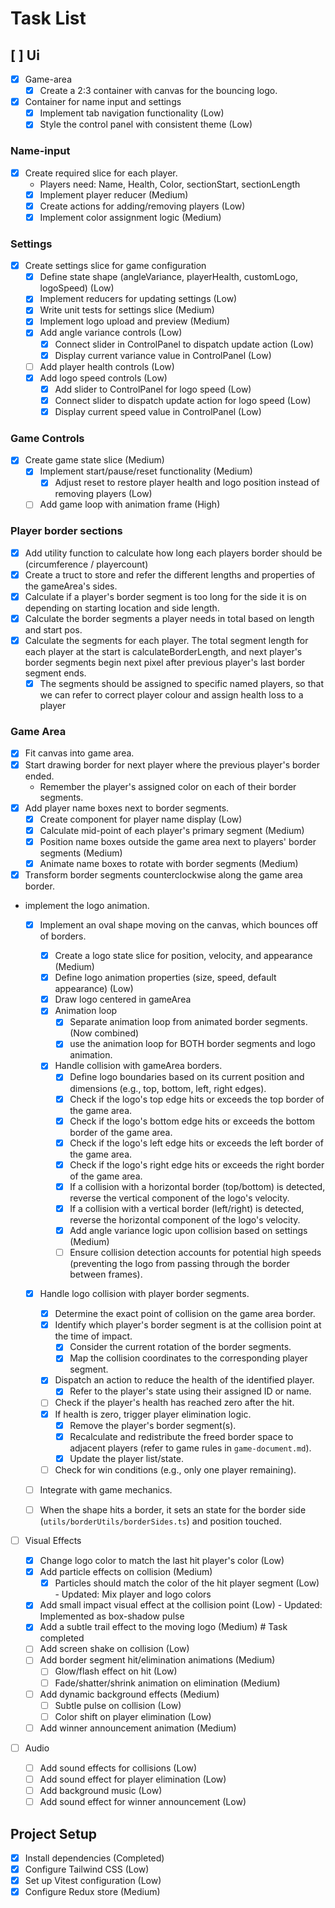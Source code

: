 # Task List

## [ ] Ui

- [x] Game-area
  - [x] Create a 2:3 container with canvas for the bouncing logo.
- [x] Container for name input and settings
  - [x] Implement tab navigation functionality (Low)
  - [x] Style the control panel with consistent theme (Low)

### Name-input

- [x] Create required slice for each player.
  - Players need: Name, Health, Color, sectionStart, sectionLength
  - [x] Implement player reducer (Medium)
  - [x] Create actions for adding/removing players (Low)
  - [x] Implement color assignment logic (Medium)

### Settings

- [x] Create settings slice for game configuration
  - [x] Define state shape (angleVariance, playerHealth, customLogo, logoSpeed) (Low)
  - [x] Implement reducers for updating settings (Low)
  - [x] Write unit tests for settings slice (Medium)
  - [x] Implement logo upload and preview (Medium)
  - [x] Add angle variance controls (Low)
    - [x] Connect slider in ControlPanel to dispatch update action (Low)
    - [x] Display current variance value in ControlPanel (Low)
  - [ ] Add player health controls (Low)
  - [x] Add logo speed controls (Low)
    - [x] Add slider to ControlPanel for logo speed (Low)
    - [x] Connect slider to dispatch update action for logo speed (Low)
    - [x] Display current speed value in ControlPanel (Low)

### Game Controls

- [x] Create game state slice (Medium)
  - [x] Implement start/pause/reset functionality (Medium)
    - [x] Adjust reset to restore player health and logo position instead of removing players (Low)
  - [ ] Add game loop with animation frame (High)

### Player border sections

- [x] Add utility function to calculate how long each players border should be (circumference / playercount)
- [x] Create a truct to store and refer the different lengths and properties of the gameArea's sides.
- [x] Calculate if a player's border segment is too long for the side it is on depending on starting location and side length.
- [x] Calculate the border segments a player needs in total based on length and start pos.
- [x] Calculate the segments for each player. The total segment length for each player at the start is calculateBorderLength, and next player's border segments begin next pixel after previous player's last border segment ends.
  - [x] The segments should be assigned to specific named players, so that we can refer to correct player colour and assign health loss to a player

### Game Area

- [x] Fit canvas into game area.
- [x] Start drawing border for next player where the previous player's border ended.
  - Remember the player's assigned color on each of their border segments.
- [x] Add player name boxes next to border segments.
  - [x] Create component for player name display (Low)
  - [x] Calculate mid-point of each player's primary segment (Medium)
  - [x] Position name boxes outside the game area next to players' border segments (Medium)
  - [x] Animate name boxes to rotate with border segments (Medium)
- [x] Transform border segments counterclockwise along the game area border.
- implement the logo animation.

  - [x] Implement an oval shape moving on the canvas, which bounces off of borders.

    - [x] Create a logo state slice for position, velocity, and appearance (Medium)
    - [x] Define logo animation properties (size, speed, default appearance) (Low)
    - [x] Draw logo centered in gameArea
    - [x] Animation loop
      - [x] Separate animation loop from animated border segments. (Now combined)
      - [x] use the animation loop for BOTH border segments and logo animation.
    - [x] Handle collision with gameArea borders.
      - [x] Define logo boundaries based on its current position and dimensions (e.g., top, bottom, left, right edges).
      - [x] Check if the logo's top edge hits or exceeds the top border of the game area.
      - [x] Check if the logo's bottom edge hits or exceeds the bottom border of the game area.
      - [x] Check if the logo's left edge hits or exceeds the left border of the game area.
      - [x] Check if the logo's right edge hits or exceeds the right border of the game area.
      - [x] If a collision with a horizontal border (top/bottom) is detected, reverse the vertical component of the logo's velocity.
      - [x] If a collision with a vertical border (left/right) is detected, reverse the horizontal component of the logo's velocity.
      - [x] Add angle variance logic upon collision based on settings (Medium)
      - [ ] Ensure collision detection accounts for potential high speeds (preventing the logo from passing through the border between frames).

  - [x] Handle logo collision with player border segments.

    - [x] Determine the exact point of collision on the game area border.
    - [x] Identify which player's border segment is at the collision point at the time of impact.
      - [x] Consider the current rotation of the border segments.
      - [x] Map the collision coordinates to the corresponding player segment.
    - [x] Dispatch an action to reduce the health of the identified player.
      - [x] Refer to the player's state using their assigned ID or name.
    - [ ] Check if the player's health has reached zero after the hit.
    - [x] If health is zero, trigger player elimination logic.
      - [x] Remove the player's border segment(s).
      - [x] Recalculate and redistribute the freed border space to adjacent players (refer to game rules in `game-document.md`).
      - [x] Update the player list/state.
    - [ ] Check for win conditions (e.g., only one player remaining).

  - [ ] Integrate with game mechanics.

  - [ ] When the shape hits a border, it sets an state for the border side (`utils/borderUtils/borderSides.ts`) and position touched.

- [ ] Visual Effects

  - [x] Change logo color to match the last hit player's color (Low)
  - [x] Add particle effects on collision (Medium)
    - [x] Particles should match the color of the hit player segment (Low) - Updated: Mix player and logo colors
  - [x] Add small impact visual effect at the collision point (Low) - Updated: Implemented as box-shadow pulse
  - [x] Add a subtle trail effect to the moving logo (Medium) # Task completed
  - [ ] Add screen shake on collision (Low)
  - [ ] Add border segment hit/elimination animations (Medium)
    - [ ] Glow/flash effect on hit (Low)
    - [ ] Fade/shatter/shrink animation on elimination (Medium)
  - [ ] Add dynamic background effects (Medium)
    - [ ] Subtle pulse on collision (Low)
    - [ ] Color shift on player elimination (Low)
  - [ ] Add winner announcement animation (Medium)

- [ ] Audio
  - [ ] Add sound effects for collisions (Low)
  - [ ] Add sound effect for player elimination (Low)
  - [ ] Add background music (Low)
  - [ ] Add sound effect for winner announcement (Low)

## Project Setup

- [x] Install dependencies (Completed)
- [x] Configure Tailwind CSS (Low)
- [x] Set up Vitest configuration (Low)
- [x] Configure Redux store (Medium)
